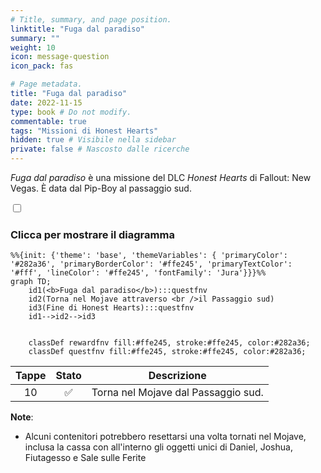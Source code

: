 ```yaml
---
# Title, summary, and page position.
linktitle: "Fuga dal paradiso"
summary: ""
weight: 10
icon: message-question
icon_pack: fas

# Page metadata.
title: "Fuga dal paradiso"
date: 2022-11-15
type: book # Do not modify.
commentable: true
tags: "Missioni di Honest Hearts"
hidden: true # Visibile nella sidebar
private: false # Nascosto dalle ricerche
---
```


<div class="fnv">


*Fuga dal paradiso* è una missione del DLC *Honest Hearts* di Fallout: New Vegas. È data dal Pip-Boy al passaggio sud.


<section class="chart-collapse">
<input type="checkbox" name="collapse2" id="handle2">
<h3 class="handle">
<label for="handle2">Clicca per mostrare il diagramma</label>
</h3>
<div class="content">

```mermaid
%%{init: {'theme': 'base', 'themeVariables': { 'primaryColor': '#282a36', 'primaryBorderColor': '#ffe245', 'primaryTextColor': '#fff', 'lineColor': '#ffe245', 'fontFamily': 'Jura'}}}%%
graph TD;
    id1(<b>Fuga dal paradiso</b>):::questfnv
    id2(Torna nel Mojave attraverso <br />il Passaggio sud)
    id3(Fine di Honest Hearts):::questfnv
    id1-->id2-->id3
    
    
    classDef rewardfnv fill:#ffe245, stroke:#ffe245, color:#282a36;
    classDef questfnv fill:#ffe245, stroke:#ffe245, color:#282a36;
```

</div>
</section>

| Tappe |       Stato        | Descrizione |
|:-----:|:------------------:| ----------- |
|                           10                          | :white_check_mark: | Torna nel Mojave dal Passaggio sud.                                                                                                                                         |




**Note**:
- Alcuni contenitori potrebbero resettarsi una volta tornati nel Mojave, inclusa la cassa con all'interno gli oggetti unici di Daniel, Joshua, Fiutagesso e Sale sulle Ferite


</div>


